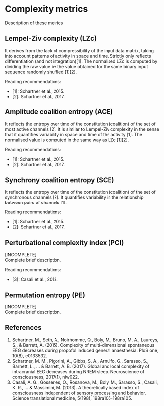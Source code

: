 # Complexity metrics
Description of these metrics

## Lempel-Ziv complexity (LZc)
It derives from the lack of compressibility of the input data matrix, taking into account patterns of activity in space and time. Strictly only reflects differentiation (and not integration)[1]. The normalised LZc is computed by dividing the raw value by the value obtained for the same binary input sequence randomly shuffled [1][2].

Reading recommendations:
* [1]: Schartner et al., 2015.
* [2]: Schartner et al., 2017.

## Amplitude coalition entropy (ACE)
It reflects the entropy over time of the constitution (coalition) of the set of most active channels [2]. It is similar to Lempel-Ziv complexity in the sense that it quantifies variability in space and time of the activity [1]. The normalised value is computed in the same way as LZc [1][2].

Reading recommendations:
* [1]: Schartner et al., 2015.
* [2]: Schartner et al., 2017.

## Synchrony coalition entropy (SCE)
It reflects the entropy over time of the constitution (coalition) of the set of synchronous channels [2]. It quantifies variability in the relationship between pairs of channels [1].

Reading recommendations:
* [1]: Schartner et al., 2015.
* [2]: Schartner et al., 2017.

## Perturbational complexity index (PCI)
[INCOMPLETE]  
Complete brief description.

Reading recommendations:
* [3]: Casali et al., 2013.

## Permutation entropy (PE)
[INCOMPLETE]  
Complete brief description.

## References
1. Schartner, M., Seth, A., Noirhomme, Q., Boly, M., Bruno, M. A., Laureys, S., & Barrett, A. (2015). Complexity of multi-dimensional spontaneous EEG decreases during propofol induced general anaesthesia. PloS one, 10(8), e0133532.
2. Schartner, M. M., Pigorini, A., Gibbs, S. A., Arnulfo, G., Sarasso, S., Barnett, L., ... & Barrett, A. B. (2017). Global and local complexity of intracranial EEG decreases during NREM sleep. Neuroscience of consciousness, 2017(1), niw022.
3. Casali, A. G., Gosseries, O., Rosanova, M., Boly, M., Sarasso, S., Casali, K. R., ... & Massimini, M. (2013). A theoretically based index of consciousness independent of sensory processing and behavior. Science translational medicine, 5(198), 198ra105-198ra105.

